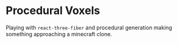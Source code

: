 # Procedural Voxels

Playing with `react-three-fiber` and procedural generation making something approaching a minecraft clone.